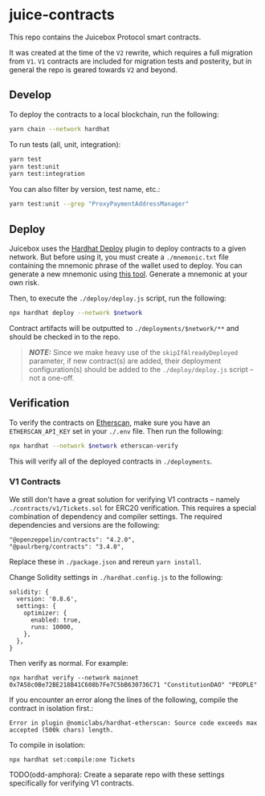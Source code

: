 # juice-contracts

This repo contains the Juicebox Protocol smart contracts.

It was created at the time of the `V2` rewrite, which requires a full migration from `V1`. `V1` contracts are included for migration tests and posterity, but in general the repo is geared towards `V2` and beyond.

## Develop

To deploy the contracts to a local blockchain, run the following:

```bash
yarn chain --network hardhat
```

To run tests (all, unit, integration):

```bash
yarn test
yarn test:unit
yarn test:integration
```

You can also filter by version, test name, etc.:

```bash
yarn test:unit --grep "ProxyPaymentAddressManager"
```

## Deploy

Juicebox uses the [Hardhat Deploy](https://github.com/wighawag/hardhat-deploy) plugin to deploy contracts to a given network. But before using it, you must create a `./mnemonic.txt` file containing the mnemonic phrase of the wallet used to deploy. You can generate a new mnemonic using [this tool](https://github.com/itinance/mnemonics). Generate a mnemonic at your own risk.

Then, to execute the `./deploy/deploy.js` script, run the following:

```bash
npx hardhat deploy --network $network
```

Contract artifacts will be outputted to `./deployments/$network/**` and should be checked in to the repo.

> **_NOTE:_**  Since we make heavy use of the `skipIfAlreadyDeployed` parameter, if new contract(s) are added, their deployment configuration(s) should be added to the `./deploy/deploy.js` script – not a one-off.

## Verification

To verify the contracts on [Etherscan](https://etherscan.io), make sure you have an `ETHERSCAN_API_KEY` set in your `./.env` file. Then run the following:

```bash
npx hardhat --network $network etherscan-verify
```

This will verify all of the deployed contracts in `./deployments`.

### V1 Contracts

We still don't have a great solution for verifying V1 contracts – namely `./contracts/v1/Tickets.sol` for ERC20 verification. This requires a special combination of dependency and compiler settings. The required dependencies and versions are the following:

```
"@openzeppelin/contracts": "4.2.0",
"@paulrberg/contracts": "3.4.0",
```

Replace these in `./package.json` and rereun `yarn install`.

Change Solidity settings in `./hardhat.config.js` to the following:

```
solidity: {
  version: '0.8.6',
  settings: {
    optimizer: {
      enabled: true,
      runs: 10000,
    },
  },
}
```

Then verify as normal. For example:

```
npx hardhat verify --network mainnet 0x7A58c0Be72BE218B41C608b7Fe7C5bB630736C71 "ConstitutionDAO" "PEOPLE"
```

If you encounter an error along the lines of the following, compile the contract in isolation first.:

```
Error in plugin @nomiclabs/hardhat-etherscan: Source code exceeds max accepted (500k chars) length.
```

To compile in isolation:

```
npx hardhat set:compile:one Tickets
```

TODO(odd-amphora): Create a separate repo with these settings specifically for verifying V1 contracts.
